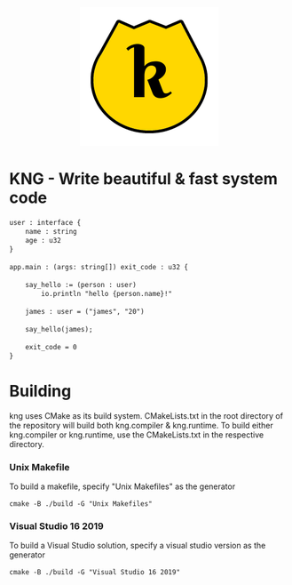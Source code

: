 <p align="center">
  <img src="./res/logo_small.png" alt="KNG logo" width="250">
</p>

# KNG - Write beautiful & fast system code



```
user : interface {
    name : string
    age : u32
}

app.main : (args: string[]) exit_code : u32 {

    say_hello := (person : user)
        io.println "hello {person.name}!"

    james : user = ("james", "20")

    say_hello(james);

    exit_code = 0
}

```


# Building

kng uses CMake as its build system. CMakeLists.txt in the root directory of the repository will build both kng.compiler & kng.runtime. To build either kng.compiler or kng.runtime, use the CMakeLists.txt in the respective directory.

### Unix Makefile

To build a makefile, specify "Unix Makefiles" as the generator

```
cmake -B ./build -G "Unix Makefiles"
```

### Visual Studio 16 2019

To build a Visual Studio solution, specify a visual studio version as the generator

```
cmake -B ./build -G "Visual Studio 16 2019"
```